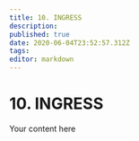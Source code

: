 ```yaml
---
title: 10. INGRESS
description: 
published: true
date: 2020-06-04T23:52:57.312Z
tags: 
editor: markdown
---
```


# 10. INGRESS
Your content here
